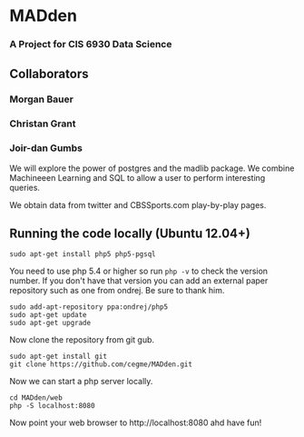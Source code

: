 
# MADden 
### A Project for CIS 6930 Data Science

## Collaborators
### Morgan Bauer
### Christan Grant
### Joir-dan Gumbs

We will explore the power of postgres and the madlib package.
We combine Machineeen Learning and SQL to allow a user to perform interesting
queries.

We obtain data from twitter and CBSSports.com play-by-play pages.


## Running the code locally (Ubuntu 12.04+)

    sudo apt-get install php5 php5-pgsql

You need to use php 5.4 or higher so run `php -v` to check the version number.
If you don't have that version you can add an external paper repository such
as one from ondrej. Be sure to thank him.

    sudo add-apt-repository ppa:ondrej/php5
    sudo apt-get update
    sudo apt-get upgrade

Now clone the repository from git gub.

    sudo apt-get install git
    git clone https://github.com/cegme/MADden.git

Now we can start a php server locally.

    cd MADden/web
    php -S localhost:8080

Now point your web browser to http://localhost:8080 ahd have fun!


